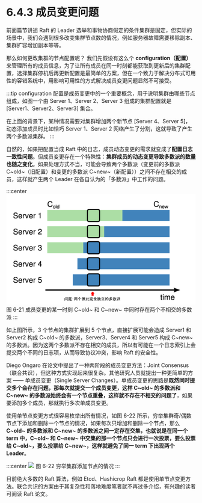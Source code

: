 # 6.4.3 成员变更问题

前面篇节讲述 Raft 的 Leader 选举和事物协商假定的条件集群是固定，但实际的场景中，我们会遇到很多改变集群节点数的情况，例如服务器故障需要移除副本、集群扩容增加副本等等。

那么如何更改集群的节点配置呢？ 我们先假设有这么个 **configuration（配置）** 来管理所有的成员信息，为了让所有成员在同一时刻都能获取到更新后的集群配置，选择集群停机后再更新配置是最简单的方案，但在一个致力于解决分布式可用性的容错系统中，用影响可用性的方式解决成员变更问题显然不可接受。

:::tip configuration
配置是成员变更中的一个重要概念，用于说明集群由哪些节点组成，如图一个由 Server 1、Server 2、Server 3 组成的集群配置就是 [Server1、Server2、Server3] 集合。

在上面的背景下，某种情况需要对集群增加两个新节点 [Server 4、Server 5]，动态添加成员时比如恰巧 Server 1、Server 2 网络产生了分割，这就导致了产生两个多数派集群。
:::

自然的，如果把配置当成 Raft 中的日志，成员动态变更的需求就变成了**配置日志一致性问题**。但成员变更存在一个特殊性：**集群成员的动态变更导致多数派的数量也随之变化**。如果处理方式不当，可能会导致两个多数派（变更前的多数派 C~old~（旧配置）和变更的多数派 C~new~（新配置））之间不存在相交的成员，这样就产生两个 Leader 在各自认为的「多数派」中工作的问题。

:::center
  ![](../assets/raft-ConfChange.png)
  图 6-21 成员变更的某一时刻 C~old~ 和 C~new~ 中同时存在两个不相交的多数派
:::


如上图所示，3 个节点的集群扩展到 5 个节点，直接扩展可能会造成 Server1 和 Server2 构成 C~old~ 的多数派，Server3、Server4 和 Server5 构成 C~new~ 的多数派。因为这两个多数派不存在相交的成员，所以有可能在一个日志索引上会提交两个不同的日志项，从而导致协议冲突，影响 Raft 的安全性。

Diego Ongaro 在论文中提出了一种两阶段的成员变更方法：Joint Consensus（联合共识），但这种方式实现起来很复杂。其他研究人员就提出一种更简单的方案 —— 单成员变更（Single Server Changes）。单成员变更的思路是**既然同时提交多个会存在问题，那每次就提交一个成员变更，这样 C~old~ 的多数派和 C~new~ 的多数派始终会有一个节点重叠，这样就不存在不相交的问题了**，如果要添加多个成员，那就执行多次单成员变更。

使用单节点变更方式很容易枚举出所有情况，如图 6-22 所示，穷举集群奇/偶数节点下添加和删除一个节点的情况，如果每次只增加和删除一个节点，那么 **C~old~ 的多数派和 C~new~ 的多数派之间一定存在交集，也就说是在同一个 term 中，C~old~ 和 C~new~ 中交集的那一个节点只会进行一次投票，要么投票给 C~old~，要么投票给 C~new~，这样就避免了同一 term 下出现两个 Leader**。


:::center
  ![](../assets/raft-single-server.png)
  图 6-22 穷举集群添加节点的情况
:::

目前绝大多数的 Raft 算法，例如 Etcd、Hashicrop Raft 都是使用单节点变更方法。联合共识的方案由于其复杂性和落地难度笔者就不再过多介绍，有兴趣的读者可阅读 Raft 论文。